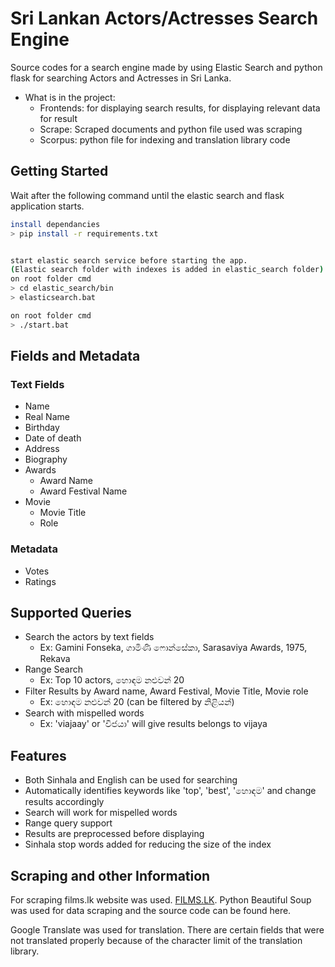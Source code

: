 # Sri Lankan Actors/Actresses Search Engine

Source codes for a search engine made by using Elastic Search and python flask for searching Actors and Actresses in Sri Lanka.
* What is in the project:
  * Frontends: for displaying search results, for displaying relevant data for result
  * Scrape: Scraped documents and python file used was scraping 
  * Scorpus: python file for indexing and translation library code
## Getting Started

Wait after the following command until the elastic search and flask application starts.

```bash
install dependancies 
> pip install -r requirements.txt 


start elastic search service before starting the app. 
(Elastic search folder with indexes is added in elastic_search folder)
on root folder cmd
> cd elastic_search/bin
> elasticsearch.bat

on root folder cmd
> ./start.bat
```
## Fields and Metadata
### Text Fields
* Name
* Real Name
* Birthday
* Date of death
* Address
* Biography
* Awards
  * Award Name
  * Award Festival Name
* Movie
  * Movie Title
  * Role
### Metadata
* Votes
* Ratings

## Supported Queries
* Search the actors by text fields
  * Ex: Gamini Fonseka, ගාමිණි ෆොන්සේකා, Sarasaviya Awards, 1975, Rekava
* Range Search
  * Ex: Top 10 actors, හොඳම නළුවන් 20
* Filter Results by Award name, Award Festival, Movie Title, Movie role
  * Ex: හොඳම නළුවන් 20 (can be filtered by නිළියන්)
* Search with mispelled words
  * Ex: 'viajaay' or 'විජයා'  will give results belongs to vijaya

## Features
* Both Sinhala and English can be used for searching
* Automatically identifies keywords like 'top', 'best', 'හොඳම' and change results accordingly
* Search will work for mispelled words
* Range query support
* Results are preprocessed before displaying
* Sinhala stop words added for reducing the size of the index

## Scraping and other Information
For scraping films.lk website was used. 
[FILMS.LK](https://films.lk).
Python Beautiful Soup was used for data scraping and the source code can be found here.

Google Translate was used for translation. There are certain fields that were not translated properly because of the character limit of the translation library.
